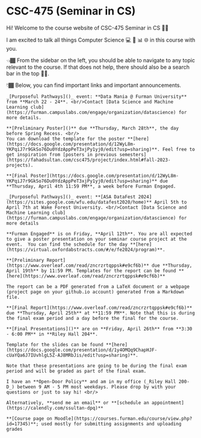 # CSC-475 (Seminar in CS)

Hi! Welcome to the course website of CSC-475 Seminar in CS 👋🏾

I am excited to talk all things Computer Science 💻 🤖 📊 🌐 in this course with you.

👈🏾 From the sidebar on the left, you should be able to navigate to any topic relevant to the course. If that does not help, there should also be a search bar in the top ☝🏾.

👇🏾 Below, you can find important links and important announcements.


```{note}
_[Purposeful Pathways]()_ event: **Data Mania @ Furman University** from **March 22 - 24**. <br/>Contact [Data Science and Machine Learning club](https://furman.campuslabs.com/engage/organization/datascience) for more details. 
```


```{important}
**[Preliminary Poster]()** due **Thursday, March 28th**, the day before Spring Recess. <br/>
You can download the template for the poster **[here](https://docs.google.com/presentation/d/12WyL8m-YKPqiJ7r9GkSo76Du0YdzAppPeT3xjPy1yj0/edit?usp=sharing)**. Feel free to get inspiration from [posters in previous semesters](https://fahadsultan.com/csc475/project/index.html#fall-2023-projects).
```

```{important}
**[Final Poster](https://docs.google.com/presentation/d/12WyL8m-YKPqiJ7r9GkSo76Du0YdzAppPeT3xjPy1yj0/edit?usp=sharing)** due **Thursday, April 4th 11:59 PM**, a week before Furman Engaged. 
```

```{note}
_[Purposeful Pathways]()_ event: **[ASA DataFest 2024](https://sites.google.com/wfu.edu/datafest2020/home)** April 5th to April 7th at Wake Forest University. <br/>Contact [Data Science and Machine Learning club](https://furman.campuslabs.com/engage/organization/datascience) for more details
```

```{important}
**Furman Engaged** is on Friday, **April 12th**. You are all expected to give a poster presentation on your seminar course project at the event.  You can find the schedule for the day **[here](https://virtual.oxfordabstracts.com/#/e/fe2024/program)**. 
```


```{important}
**[Preliminary Report](https://www.overleaf.com/read/zncrzrtqppsk#e9cf6b)** due **Thursday, April 19th** by 11:59 PM. Templates for the report can be found **[here](https://www.overleaf.com/read/zncrzrtqppsk#e9cf6b)**

The report can be a PDF generated from a LaTeX document or a webpage (project page on your github.io account) generated from a Markdown file. 
```


```{important}
**[Final Report](https://www.overleaf.com/read/zncrzrtqppsk#e9cf6b)** due **Thursday, April 25th** at **11:59 PM**. Note that this is during the final exam period and a day before the final for the course. 
```

```{important}
**[Final Presentations]()** are on **Friday, April 26th** from **3:30 - 6:00 PM** in **Riley Hall 204**. 

Template for the slides can be found **[here](https://docs.google.com/presentation/d/1y4OMQq9ChapHJF-cUaYQa6J7IUvhlgL5Z-AJ8MRbJis/edit?usp=sharing)**.

Note that these presentations are going to be during the final exam period and will be graded as part of the final exam. 
```

```{tip}
I have an **Open-Door Policy** and am in my office (_Riley Hall 200-D_) between 9 AM - 5 PM most weekdays. Please drop by with your questions or just to say hi! <br/>

Alternatively, **send me an email** or **[schedule an appointment](https://calendly.com/ssultan-dpq)** 
```

```{seealso}
**[Course page on Moodle](https://courses.furman.edu/course/view.php?id=17345)**; used mostly for submitting assignments and uploading grades
```